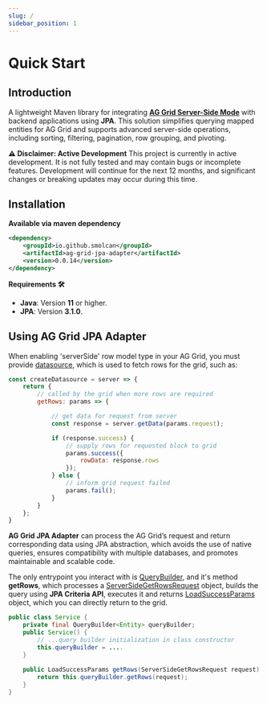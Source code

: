 ```yaml
---
slug: /
sidebar_position: 1
---
```

# Quick Start
## Introduction
A lightweight Maven library for integrating **[AG Grid Server-Side Mode](https://ag-grid.com/angular-data-grid/server-side-model/)** with backend applications using **JPA**. 
This solution simplifies querying mapped entities for AG Grid and supports advanced server-side operations, including sorting, filtering, pagination, row grouping, and pivoting.

**⚠️ Disclaimer: Active Development**
This project is currently in active development.
It is not fully tested and may contain bugs or incomplete features.
Development will continue for the next 12 months, and significant changes or breaking updates may occur during this time.


## Installation

**Available via maven dependency**
```xml
<dependency>
    <groupId>io.github.smolcan</groupId>
    <artifactId>ag-grid-jpa-adapter</artifactId>
    <version>0.0.14</version>
</dependency>
```
**Requirements 🛠️**
- **Java**: Version **11** or higher.
- **JPA**: Version **3.1.0**.

## Using AG Grid JPA Adapter
When enabling 'serverSide' row model type in your AG Grid, you must provide [datasource](https://ag-grid.com/react-data-grid/server-side-model-datasource/),
which is used to fetch rows for the grid, such as:
``` javascript title="AG Grid example of datasource"
const createDatasource = server => {
    return {
        // called by the grid when more rows are required
        getRows: params => {

            // get data for request from server
            const response = server.getData(params.request);

            if (response.success) {
                // supply rows for requested block to grid
                params.success({
                    rowData: response.rows
                });
            } else {
                // inform grid request failed
                params.fail();
            }
        }
    };
}
```

**AG Grid JPA Adapter** can process the AG Grid’s request and return corresponding data using JPA abstraction, 
which avoids the use of native queries, 
ensures compatibility with multiple databases, 
and promotes maintainable and scalable code.

The only entrypoint you interact with is [QueryBuilder](https://github.com/smolcan/ag-grid-jpa-adapter/blob/main/src/main/java/io/github/smolcan/aggrid/jpa/adapter/query/QueryBuilder.java),
and it's method **getRows**, which processes a [ServerSideGetRowsRequest](https://github.com/smolcan/ag-grid-jpa-adapter/blob/main/src/main/java/io/github/smolcan/aggrid/jpa/adapter/request/ServerSideGetRowsRequest.java) object,
builds the query using **JPA Criteria API**, executes it and returns [LoadSuccessParams](https://github.com/smolcan/ag-grid-jpa-adapter/blob/main/src/main/java/io/github/smolcan/aggrid/jpa/adapter/response/LoadSuccessParams.java) object,
which you can directly return to the grid.
```java title="Java getRows method using QueryBuilder"
public class Service {
    private final QueryBuilder<Entity> queryBuilder;
    public Service() {
        // ...query builder initialization in class constructor
        this.queryBuilder = ....
    }
    
    public LoadSuccessParams getRows(ServerSideGetRowsRequest request) {
        return this.queryBuilder.getRows(request);
    }
}
```